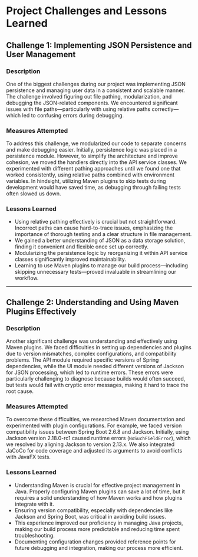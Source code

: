 # Project Challenges and Lessons Learned

## Challenge 1: Implementing JSON Persistence and User Management

### Description
One of the biggest challenges during our project was implementing JSON persistence and managing user data in a consistent and scalable manner. The challenge involved figuring out file pathing, modularization, and debugging the JSON-related components. We encountered significant issues with file paths—particularly with using relative paths correctly—which led to confusing errors during debugging.

### Measures Attempted
To address this challenge, we modularized our code to separate concerns and make debugging easier. Initially, persistence logic was placed in a persistence module. However, to simplify the architecture and improve cohesion, we moved the handlers directly into the API service classes. We experimented with different pathing approaches until we found one that worked consistently, using relative paths combined with environment variables. In hindsight, utilizing Maven plugins to skip tests during development would have saved time, as debugging through failing tests often slowed us down.

### Lessons Learned
- Using relative pathing effectively is crucial but not straightforward. Incorrect paths can cause hard-to-trace issues, emphasizing the importance of thorough testing and a clear structure in file management.
- We gained a better understanding of JSON as a data storage solution, finding it convenient and flexible once set up correctly.
- Modularizing the persistence logic by reorganizing it within API service classes significantly improved maintainability.
- Learning to use Maven plugins to manage our build process—including skipping unnecessary tests—proved invaluable in streamlining our workflow.

---

## Challenge 2: Understanding and Using Maven Plugins Effectively

### Description
Another significant challenge was understanding and effectively using Maven plugins. We faced difficulties in setting up dependencies and plugins due to version mismatches, complex configurations, and compatibility problems. The API module required specific versions of Spring dependencies, while the UI module needed different versions of Jackson for JSON processing, which led to runtime errors. These errors were particularly challenging to diagnose because builds would often succeed, but tests would fail with cryptic error messages, making it hard to trace the root cause.

### Measures Attempted
To overcome these difficulties, we researched Maven documentation and experimented with plugin configurations. For example, we faced version compatibility issues between Spring Boot 2.6.8 and Jackson. Initially, using Jackson version 2.18.0-rc1 caused runtime errors (`NoSuchFieldError`), which we resolved by aligning Jackson to version 2.13.x. We also integrated JaCoCo for code coverage and adjusted its arguments to avoid conflicts with JavaFX tests.

### Lessons Learned
- Understanding Maven is crucial for effective project management in Java. Properly configuring Maven plugins can save a lot of time, but it requires a solid understanding of how Maven works and how plugins integrate with it.
- Ensuring version compatibility, especially with dependencies like Jackson and Spring Boot, was critical in avoiding build issues.
- This experience improved our proficiency in managing Java projects, making our build process more predictable and reducing time spent troubleshooting.
- Documenting configuration changes provided reference points for future debugging and integration, making our process more efficient.
